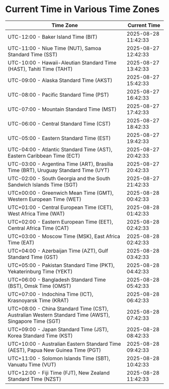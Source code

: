 # Current Time in Various Time Zones

| Time Zone | Current Time |
|-----------|--------------|
| UTC-12:00 - Baker Island Time (BIT) | 2025-08-28 11:42:33 |
| UTC-11:00 - Niue Time (NUT), Samoa Standard Time (SST) | 2025-08-27 12:42:33 |
| UTC-10:00 - Hawaii-Aleutian Standard Time (HAST), Tahiti Time (TAHT) | 2025-08-27 13:42:33 |
| UTC-09:00 - Alaska Standard Time (AKST) | 2025-08-27 15:42:33 |
| UTC-08:00 - Pacific Standard Time (PST) | 2025-08-27 16:42:33 |
| UTC-07:00 - Mountain Standard Time (MST) | 2025-08-27 17:42:33 |
| UTC-06:00 - Central Standard Time (CST) | 2025-08-27 18:42:33 |
| UTC-05:00 - Eastern Standard Time (EST) | 2025-08-27 19:42:33 |
| UTC-04:00 - Atlantic Standard Time (AST), Eastern Caribbean Time (ECT) | 2025-08-27 20:42:33 |
| UTC-03:00 - Argentina Time (ART), Brasília Time (BRT), Uruguay Standard Time (UYT) | 2025-08-27 20:42:33 |
| UTC-02:00 - South Georgia and the South Sandwich Islands Time (SGT) | 2025-08-27 21:42:33 |
| UTC±00:00 - Greenwich Mean Time (GMT), Western European Time (WET) | 2025-08-28 00:42:33 |
| UTC+01:00 - Central European Time (CET), West Africa Time (WAT) | 2025-08-28 01:42:33 |
| UTC+02:00 - Eastern European Time (EET), Central Africa Time (CAT) | 2025-08-28 02:42:33 |
| UTC+03:00 - Moscow Time (MSK), East Africa Time (EAT) | 2025-08-28 02:42:33 |
| UTC+04:00 - Azerbaijan Time (AZT), Gulf Standard Time (GST) | 2025-08-28 03:42:33 |
| UTC+05:00 - Pakistan Standard Time (PKT), Yekaterinburg Time (YEKT) | 2025-08-28 04:42:33 |
| UTC+06:00 - Bangladesh Standard Time (BST), Omsk Time (OMST) | 2025-08-28 05:42:33 |
| UTC+07:00 - Indochina Time (ICT), Krasnoyarsk Time (KRAT) | 2025-08-28 06:42:33 |
| UTC+08:00 - China Standard Time (CST), Australian Western Standard Time (AWST), Singapore Time (SGT) | 2025-08-28 07:42:33 |
| UTC+09:00 - Japan Standard Time (JST), Korea Standard Time (KST) | 2025-08-28 08:42:33 |
| UTC+10:00 - Australian Eastern Standard Time (AEST), Papua New Guinea Time (PGT) | 2025-08-28 09:42:33 |
| UTC+11:00 - Solomon Islands Time (SBT), Vanuatu Time (VUT) | 2025-08-28 10:42:33 |
| UTC+12:00 - Fiji Time (FJT), New Zealand Standard Time (NZST) | 2025-08-28 11:42:33 |
